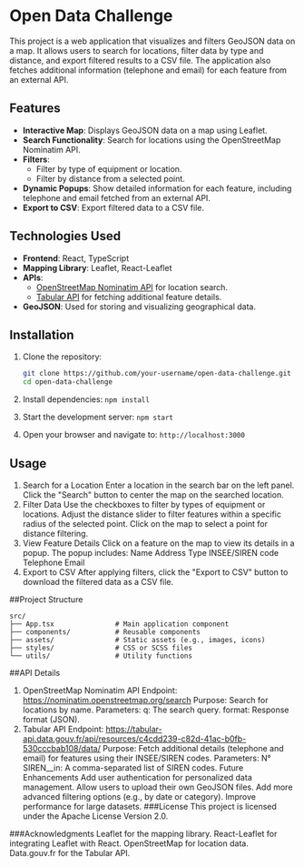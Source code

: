 # Open Data Challenge

This project is a web application that visualizes and filters GeoJSON data on a map. It allows users to search for locations, filter data by type and distance, and export filtered results to a CSV file. The application also fetches additional information (telephone and email) for each feature from an external API.

## Features

- **Interactive Map**: Displays GeoJSON data on a map using Leaflet.
- **Search Functionality**: Search for locations using the OpenStreetMap Nominatim API.
- **Filters**:
  - Filter by type of equipment or location.
  - Filter by distance from a selected point.
- **Dynamic Popups**: Show detailed information for each feature, including telephone and email fetched from an external API.
- **Export to CSV**: Export filtered data to a CSV file.

## Technologies Used

- **Frontend**: React, TypeScript
- **Mapping Library**: Leaflet, React-Leaflet
- **APIs**:
  - [OpenStreetMap Nominatim API](https://nominatim.org/) for location search.
  - [Tabular API](https://tabular-api.data.gouv.fr/) for fetching additional feature details.
- **GeoJSON**: Used for storing and visualizing geographical data.

## Installation

1. Clone the repository:
   ```bash
   git clone https://github.com/your-username/open-data-challenge.git
   cd open-data-challenge

2. Install dependencies:
```npm install```

3. Start the development server:
```npm start```

4. Open your browser and navigate to:
```http://localhost:3000```

## Usage
1. Search for a Location
Enter a location in the search bar on the left panel.
Click the "Search" button to center the map on the searched location.
2. Filter Data
Use the checkboxes to filter by types of equipment or locations.
Adjust the distance slider to filter features within a specific radius of the selected point.
Click on the map to select a point for distance filtering.
3. View Feature Details
Click on a feature on the map to view its details in a popup.
The popup includes:
Name
Address
Type
INSEE/SIREN code
Telephone
Email
4. Export to CSV
After applying filters, click the "Export to CSV" button to download the filtered data as a CSV file.

##Project Structure
```
src/
├── App.tsx               # Main application component
├── components/           # Reusable components
├── assets/               # Static assets (e.g., images, icons)
├── styles/               # CSS or SCSS files
└── utils/                # Utility functions
```

##API Details
1. OpenStreetMap Nominatim API
Endpoint: https://nominatim.openstreetmap.org/search
Purpose: Search for locations by name.
Parameters:
q: The search query.
format: Response format (JSON).
2. Tabular API
Endpoint: https://tabular-api.data.gouv.fr/api/resources/c4cdd239-c82d-41ac-b0fb-530cccbab108/data/
Purpose: Fetch additional details (telephone and email) for features using their INSEE/SIREN codes.
Parameters:
N° SIREN__in: A comma-separated list of SIREN codes.
Future Enhancements
Add user authentication for personalized data management.
Allow users to upload their own GeoJSON files.
Add more advanced filtering options (e.g., by date or category).
Improve performance for large datasets.
###License
This project is licensed under the Apache License Version 2.0.

###Acknowledgments
Leaflet for the mapping library.
React-Leaflet for integrating Leaflet with React.
OpenStreetMap for location data.
Data.gouv.fr for the Tabular API.